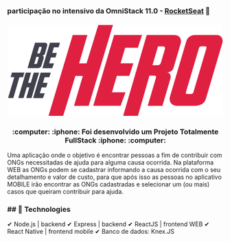 ### participação no intensivo da OmniStack 11.0 - [RocketSeat](https://rocketseat.com.br/) :rocket:



<h3 align="center">
  <img src="./logo.svg">
</h3>



<h3 align="center">
:computer: :iphone: Foi desenvolvido um Projeto Totalmente FullStack :iphone: :computer: 
</h3>


 Uma aplicação onde o objetivo é encontrar pessoas a fim de contribuir com ONGs necessitadas de ajuda para alguma causa ocorrida. Na plataforma WEB as ONGs podem se cadastrar informando a causa ocorrida com o seu detalhamento e valor de custo, para que após isso as pessoas no aplicativo MOBILE irão encontrar as ONGs cadastradas e selecionar um (ou mais) casos que queiram contribuir para ajuda.

### ## :rocket: Technologies
✔ Node.js | backend
✔ Express | backend
✔ ReactJS | frontend WEB
✔ React Native | frontend mobile
✔ Banco de dados: Knex.JS
